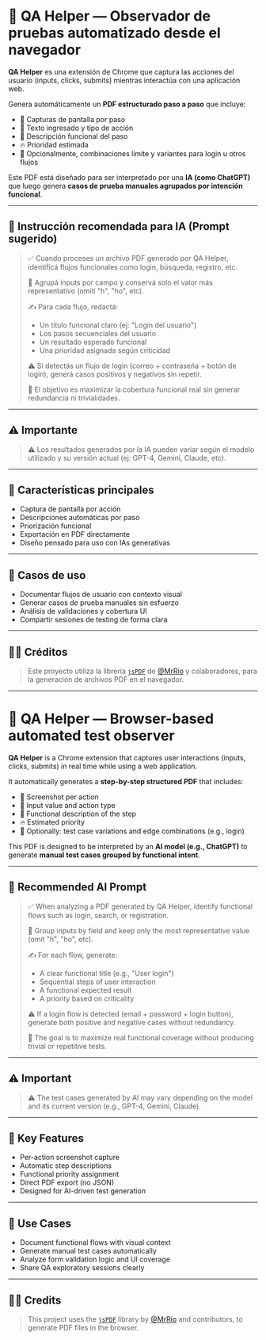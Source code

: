 # 🧪 QA Helper — Observador de pruebas automatizado desde el navegador

**QA Helper** es una extensión de Chrome que captura las acciones del usuario (inputs, clicks, submits) mientras interactúa con una aplicación web.

Genera automáticamente un **PDF estructurado paso a paso** que incluye:

- 📸 Capturas de pantalla por paso
- 🧾 Texto ingresado y tipo de acción
- 🧠 Descripción funcional del paso
- 🔥 Prioridad estimada
- 🧪 Opcionalmente, combinaciones límite y variantes para login u otros flujos

Este PDF está diseñado para ser interpretado por una **IA (como ChatGPT)** que luego genera **casos de prueba manuales agrupados por intención funcional**.

---

## 💬 Instrucción recomendada para IA (Prompt sugerido)

> ✅ Cuando proceses un archivo PDF generado por QA Helper, identificá flujos funcionales como login, búsqueda, registro, etc.
>
> 🧪 Agrupá inputs por campo y conservá solo el valor más representativo (omití "h", "ho", etc).
>
> ✍️ Para cada flujo, redactá:
> - Un título funcional claro (ej: "Login del usuario")
> - Los pasos secuenciales del usuario
> - Un resultado esperado funcional
> - Una prioridad asignada según criticidad
>
> ⚠️ Si detectás un flujo de login (correo + contraseña + botón de login), generá casos positivos y negativos sin repetir.
>
> 🎯 El objetivo es maximizar la cobertura funcional real sin generar redundancia ni trivialidades.

---

## ⚠️ Importante

> ⚠️ Los resultados generados por la IA pueden variar según el modelo utilizado y su versión actual (ej: GPT-4, Gemini, Claude, etc).

---

## 🔧 Características principales

- Captura de pantalla por acción
- Descripciones automáticas por paso
- Priorización funcional
- Exportación en PDF directamente
- Diseño pensado para uso con IAs generativas

---

## 🧠 Casos de uso

- Documentar flujos de usuario con contexto visual
- Generar casos de prueba manuales sin esfuerzo
- Análisis de validaciones y cobertura UI
- Compartir sesiones de testing de forma clara

---

## 👨‍💻 Créditos

> Este proyecto utiliza la librería [`jsPDF`](https://github.com/parallax/jsPDF) de [@MrRio](https://github.com/MrRio) y colaboradores, para la generación de archivos PDF en el navegador.

---

# 🧪 QA Helper — Browser-based automated test observer

**QA Helper** is a Chrome extension that captures user interactions (inputs, clicks, submits) in real time while using a web application.

It automatically generates a **step-by-step structured PDF** that includes:

- 📸 Screenshot per action
- 🧾 Input value and action type
- 🧠 Functional description of the step
- 🔥 Estimated priority
- 🧪 Optionally: test case variations and edge combinations (e.g., login)

This PDF is designed to be interpreted by an **AI model (e.g., ChatGPT)** to generate **manual test cases grouped by functional intent**.

---

## 💬 Recommended AI Prompt

> ✅ When analyzing a PDF generated by QA Helper, identify functional flows such as login, search, or registration.
>
> 🧪 Group inputs by field and keep only the most representative value (omit "h", "ho", etc).
>
> ✍️ For each flow, generate:
> - A clear functional title (e.g., "User login")
> - Sequential steps of user interaction
> - A functional expected result
> - A priority based on criticality
>
> ⚠️ If a login flow is detected (email + password + login button), generate both positive and negative cases without redundancy.
>
> 🎯 The goal is to maximize real functional coverage without producing trivial or repetitive tests.

---

## ⚠️ Important

> ⚠️ The test cases generated by AI may vary depending on the model and its current version (e.g., GPT-4, Gemini, Claude).

---

## 🔧 Key Features

- Per-action screenshot capture
- Automatic step descriptions
- Functional priority assignment
- Direct PDF export (no JSON)
- Designed for AI-driven test generation

---

## 🧠 Use Cases

- Document functional flows with visual context
- Generate manual test cases automatically
- Analyze form validation logic and UI coverage
- Share QA exploratory sessions clearly

---

## 👨‍💻 Credits

> This project uses the [`jsPDF`](https://github.com/parallax/jsPDF) library by [@MrRio](https://github.com/MrRio) and contributors, to generate PDF files in the browser.
